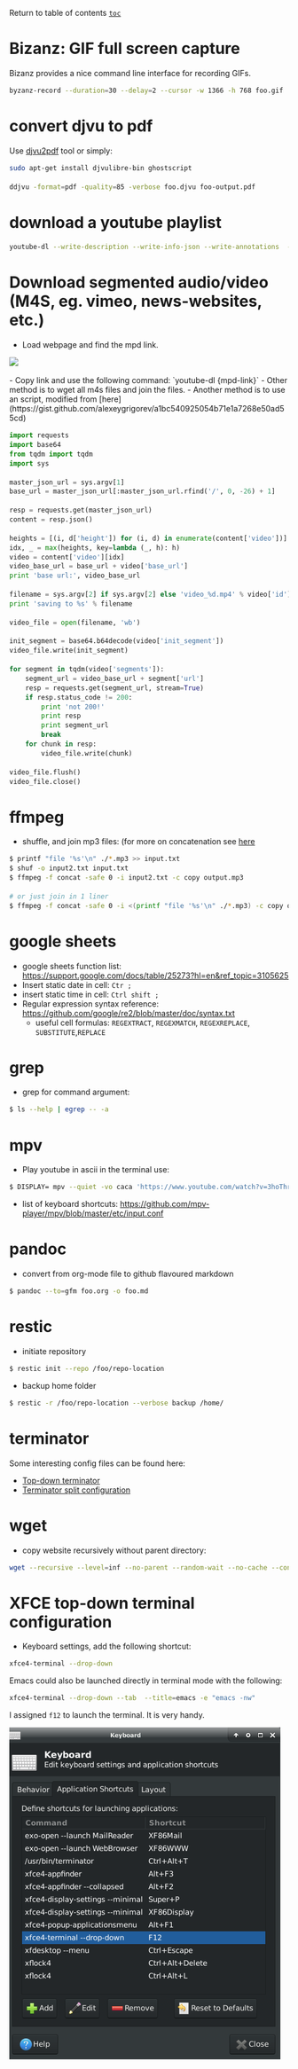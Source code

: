 Return to table of contents [`toc`](https://jcmariscal.github.io/misc-notes/)

# Bizanz: GIF full screen capture

Bizanz provides a nice command line interface for recording GIFs.

```bash
byzanz-record --duration=30 --delay=2 --cursor -w 1366 -h 768 foo.gif
```

# convert djvu to pdf

Use [djvu2pdf](http://0x2a.at/s/projects/djvu2pdf) tool or simply:

```bash
sudo apt-get install djvulibre-bin ghostscript

ddjvu -format=pdf -quality=85 -verbose foo.djvu foo-output.pdf
```

# download a youtube playlist

```bash
youtube-dl --write-description --write-info-json --write-annotations  --write-sub --write-thumbnail  --write-annotations --write-info-json --yes-playlist --verbose {playlist-link}
```

# Download segmented audio/video (M4S, eg. vimeo, news-websites, etc.)

- Load webpage and find the mpd link.
<p><img src="https://jcmariscal.github.io/misc-notes/images/m4s-mpd.png"/></p>
- Copy link and use the following command: `youtube-dl {mpd-link}`
- Other method is to wget all m4s files and join the files.
- Another method is to use an script, modified from [here](https://gist.github.com/alexeygrigorev/a1bc540925054b71e1a7268e50ad55cd)

```python
import requests
import base64
from tqdm import tqdm
import sys

master_json_url = sys.argv[1]
base_url = master_json_url[:master_json_url.rfind('/', 0, -26) + 1]

resp = requests.get(master_json_url)
content = resp.json()

heights = [(i, d['height']) for (i, d) in enumerate(content['video'])]
idx, _ = max(heights, key=lambda (_, h): h)
video = content['video'][idx]
video_base_url = base_url + video['base_url']
print 'base url:', video_base_url

filename = sys.argv[2] if sys.argv[2] else 'video_%d.mp4' % video['id']
print 'saving to %s' % filename

video_file = open(filename, 'wb')

init_segment = base64.b64decode(video['init_segment'])
video_file.write(init_segment)

for segment in tqdm(video['segments']):
    segment_url = video_base_url + segment['url']
    resp = requests.get(segment_url, stream=True)
    if resp.status_code != 200:
        print 'not 200!'
        print resp
        print segment_url
        break
    for chunk in resp:
        video_file.write(chunk)

video_file.flush()
video_file.close()
```
# ffmpeg

- shuffle, and join mp3 files: (for more on concatenation see [here](https://trac.ffmpeg.org/wiki/Concatenate)

```bash
$ printf "file '%s'\n" ./*.mp3 >> input.txt
$ shuf -o input2.txt input.txt
$ ffmpeg -f concat -safe 0 -i input2.txt -c copy output.mp3

# or just join in 1 liner
$ ffmpeg -f concat -safe 0 -i <(printf "file '%s'\n" ./*.mp3) -c copy output.mp3
```
# google sheets

- google sheets function list: https://support.google.com/docs/table/25273?hl=en&ref_topic=3105625
- Insert static date in cell: `Ctr ;`
- insert static time in cell: `Ctrl shift ;`
- Regular expression syntax reference: https://github.com/google/re2/blob/master/doc/syntax.txt
  - useful cell formulas: `REGEXTRACT`, `REGEXMATCH`, `REGEXREPLACE`, `SUBSTITUTE`,`REPLACE`

# grep

- grep for command argument:
```bash
$ ls --help | egrep -- -a
```

# mpv

- Play youtube in ascii in the terminal use:
```bash
$ DISPLAY= mpv --quiet -vo caca 'https://www.youtube.com/watch?v=3hoThry5WsY'
```
- list of keyboard shortcuts:
https://github.com/mpv-player/mpv/blob/master/etc/input.conf 

# pandoc

- convert from org-mode file to github flavoured markdown
```bash
$ pandoc --to=gfm foo.org -o foo.md
```
# restic

- initiate repository

```bash
$ restic init --repo /foo/repo-location
```
- backup home folder

```bash
$ restic -r /foo/repo-location --verbose backup /home/
```

# terminator

Some interesting config files can be found here:
- [Top-down terminator](https://bytefreaks.net/howtos/howto-make-terminator-terminal-act-like-guake-terminal-in-ubuntu-11-10)
- [Terminator split configuration](https://unix.stackexchange.com/questions/168436/how-to-open-terminal-split-to-9-terminals-and-switch-between-them-using-one-scr)

# wget

- copy website recursively without parent directory:
```bash
wget --recursive --level=inf --no-parent --random-wait --no-cache --convert-links --adjust-extension --page-requisites -e robots=off --user-agent=mozilla www.foo.org/data/
```

# XFCE top-down terminal configuration

- Keyboard settings, add the following shortcut:

```bash
xfce4-terminal --drop-down
```
Emacs could also be launched directly in terminal mode with the following:

```bash
xfce4-terminal --drop-down --tab  --title=emacs -e "emacs -nw"
```

I assigned `f12` to launch the terminal. It is very handy.

![keyboard settings](./images/xfce-keyboard-settings-xfce-terminal.png)
